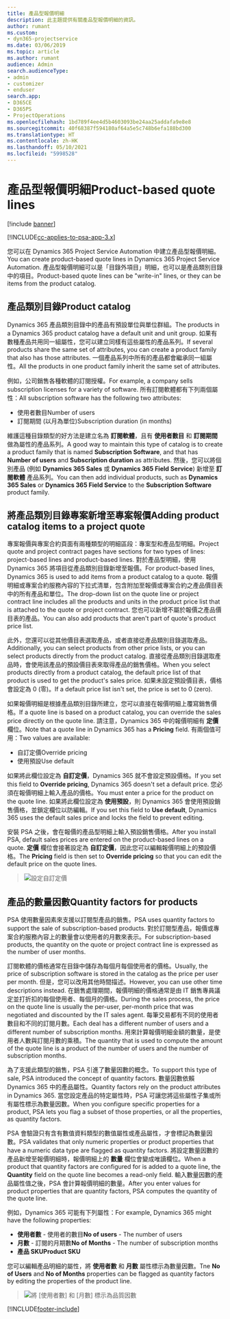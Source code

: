 ```yaml
---
title: 產品型報價明細
description: 此主題提供有關產品型報價明細的資訊。
author: rumant
ms.custom:
- dyn365-projectservice
ms.date: 03/06/2019
ms.topic: article
ms.author: rumant
audience: Admin
search.audienceType:
- admin
- customizer
- enduser
search.app:
- D365CE
- D365PS
- ProjectOperations
ms.openlocfilehash: 1bd789f4ee4d5b4603093be24aa25addafa9e8e8
ms.sourcegitcommit: 40f68387f594180af64a5e5c748b6efa188bd300
ms.translationtype: HT
ms.contentlocale: zh-HK
ms.lasthandoff: 05/10/2021
ms.locfileid: "5998528"
---
```

# <a name="product-based-quote-lines"></a><span data-ttu-id="b1670-103">產品型報價明細</span><span class="sxs-lookup"><span data-stu-id="b1670-103">Product-based quote lines</span></span>

[!include [banner](../includes/psa-now-project-operations.md)]

[!INCLUDE[cc-applies-to-psa-app-3.x](../includes/cc-applies-to-psa-app-3x.md)]


<span data-ttu-id="b1670-104">您可以在 Dynamics 365 Project Service Automation 中建立產品型報價明細。</span><span class="sxs-lookup"><span data-stu-id="b1670-104">You can create product-based quote lines in Dynamics 365 Project Service Automation.</span></span> <span data-ttu-id="b1670-105">產品型報價明細可以是「目錄外項目」明細，也可以是產品類別目錄中的項目。</span><span class="sxs-lookup"><span data-stu-id="b1670-105">Product-based quote lines can be "write-in" lines, or they can be items from the product catalog.</span></span>

## <a name="product-catalog"></a><span data-ttu-id="b1670-106">產品類別目錄</span><span class="sxs-lookup"><span data-stu-id="b1670-106">Product catalog</span></span>

<span data-ttu-id="b1670-107">Dynamics 365 產品類別目錄中的產品有預設單位與單位群組。</span><span class="sxs-lookup"><span data-stu-id="b1670-107">The products in a Dynamics 365 product catalog have a default unit and unit group.</span></span> <span data-ttu-id="b1670-108">如果有數種產品共用同一組屬性，您可以建立同樣有這些屬性的產品系列。</span><span class="sxs-lookup"><span data-stu-id="b1670-108">If several products share the same set of attributes, you can create a product family that also has those attributes.</span></span> <span data-ttu-id="b1670-109">一個產品系列中所有的產品都會繼承同一組屬性。</span><span class="sxs-lookup"><span data-stu-id="b1670-109">All the products in one product family inherit the same set of attributes.</span></span>

<span data-ttu-id="b1670-110">例如，公司銷售各種軟體的訂閱授權。</span><span class="sxs-lookup"><span data-stu-id="b1670-110">For example, a company sells subscription licenses for a variety of software.</span></span> <span data-ttu-id="b1670-111">所有訂閱軟體都有下列兩個屬性：</span><span class="sxs-lookup"><span data-stu-id="b1670-111">All subscription software has the following two attributes:</span></span>

- <span data-ttu-id="b1670-112">使用者數目</span><span class="sxs-lookup"><span data-stu-id="b1670-112">Number of users</span></span> 
- <span data-ttu-id="b1670-113">訂閱期間 (以月為單位)</span><span class="sxs-lookup"><span data-stu-id="b1670-113">Subscription duration (in months)</span></span>

<span data-ttu-id="b1670-114">維護這種目錄類型的好方法是建立名為 **訂閱軟體**，且有 **使用者數目** 和 **訂閱期間** 做為屬性的產品系列。</span><span class="sxs-lookup"><span data-stu-id="b1670-114">A good way to maintain this type of catalog is to create a product family that is named **Subscription Software**, and that has **Number of users** and **Subscription duration** as attributes.</span></span> <span data-ttu-id="b1670-115">然後，您可以將個別產品 (例如 **Dynamics 365 Sales** 或 **Dynamics 365 Field Service**) 新增至 **訂閱軟體** 產品系列。</span><span class="sxs-lookup"><span data-stu-id="b1670-115">You can then add individual products, such as **Dynamics 365 Sales** or **Dynamics 365 Field Service** to the **Subscription Software** product family.</span></span>

## <a name="adding-product-catalog-items-to-a-project-quote"></a><span data-ttu-id="b1670-116">將產品類別目錄專案新增至專案報價</span><span class="sxs-lookup"><span data-stu-id="b1670-116">Adding product catalog items to a project quote</span></span>

<span data-ttu-id="b1670-117">專案報價與專案合約頁面有兩種類型的明細區段：專案型和產品型明細。</span><span class="sxs-lookup"><span data-stu-id="b1670-117">Project quote and project contract pages have sections for two types of lines: project-based lines and product-based lines.</span></span> <span data-ttu-id="b1670-118">對於產品型明細，使用 Dynamics 365 將項目從產品類別目錄新增至報價。</span><span class="sxs-lookup"><span data-stu-id="b1670-118">For product-based lines, Dynamics 365 is used to add items from a product catalog to a quote.</span></span> <span data-ttu-id="b1670-119">報價明細或專案合約服務內容的下拉式清單，包含附加至報價或專案合約之產品價目表中的所有產品和單位。</span><span class="sxs-lookup"><span data-stu-id="b1670-119">The drop-down list on the quote line or project contract line includes all the products and units in the product price list that is attached to the quote or project contract.</span></span> <span data-ttu-id="b1670-120">您也可以新增不屬於報價之產品價目表的產品。</span><span class="sxs-lookup"><span data-stu-id="b1670-120">You can also add products that aren't part of quote's product price list.</span></span>

<span data-ttu-id="b1670-121">此外，您還可以從其他價目表選取產品，或者直接從產品類別目錄選取產品。</span><span class="sxs-lookup"><span data-stu-id="b1670-121">Additionally, you can select products from other price lists, or you can select products directly from the product catalog.</span></span> <span data-ttu-id="b1670-122">直接從產品類別目錄選取產品時，會使用該產品的預設價目表來取得產品的銷售價格。</span><span class="sxs-lookup"><span data-stu-id="b1670-122">When you select products directly from a product catalog, the default price list of that product is used to get the product's sales price.</span></span> <span data-ttu-id="b1670-123">如果未設定預設價目表，價格會設定為 0 (零)。</span><span class="sxs-lookup"><span data-stu-id="b1670-123">If a default price list isn't set, the price is set to 0 (zero).</span></span>

<span data-ttu-id="b1670-124">如果報價明細是根據產品類別目錄所建立，您可以直接在報價明細上覆寫銷售價格。</span><span class="sxs-lookup"><span data-stu-id="b1670-124">If a quote line is based on a product catalog, you can override the sales price directly on the quote line.</span></span> <span data-ttu-id="b1670-125">請注意，Dynamics 365 中的報價明細有 **定價** 欄位。</span><span class="sxs-lookup"><span data-stu-id="b1670-125">Note that a quote line in Dynamics 365 has a **Pricing** field.</span></span> <span data-ttu-id="b1670-126">有兩個值可用：</span><span class="sxs-lookup"><span data-stu-id="b1670-126">Two values are available:</span></span>

- <span data-ttu-id="b1670-127">自訂定價</span><span class="sxs-lookup"><span data-stu-id="b1670-127">Override pricing</span></span>  
- <span data-ttu-id="b1670-128">使用預設</span><span class="sxs-lookup"><span data-stu-id="b1670-128">Use default</span></span>

<span data-ttu-id="b1670-129">如果將此欄位設定為 **自訂定價**，Dynamics 365 就不會設定預設價格。</span><span class="sxs-lookup"><span data-stu-id="b1670-129">If you set this field to **Override pricing**, Dynamics 365 doesn't set a default price.</span></span> <span data-ttu-id="b1670-130">您必須在報價明細上輸入產品的價格。</span><span class="sxs-lookup"><span data-stu-id="b1670-130">You must enter a price for the product on the quote line.</span></span> <span data-ttu-id="b1670-131">如果將此欄位設定為 **使用預設**，則 Dynamics 365 會使用預設銷售價格，並鎖定欄位以防編輯。</span><span class="sxs-lookup"><span data-stu-id="b1670-131">If you set this field to **Use default**, Dynamics 365 uses the default sales price and locks the field to prevent editing.</span></span>

<span data-ttu-id="b1670-132">安裝 PSA 之後，會在報價的產品型明細上輸入預設銷售價格。</span><span class="sxs-lookup"><span data-stu-id="b1670-132">After you install PSA, default sales prices are entered on the product-based lines on a quote.</span></span> <span data-ttu-id="b1670-133">**定價** 欄位會接著設定為 **自訂定價**，因此您可以編輯報價明細上的預設價格。</span><span class="sxs-lookup"><span data-stu-id="b1670-133">The **Pricing** field is then set to **Override pricing** so that you can edit the default price on the quote lines.</span></span>

> ![設定自訂定價](media/basic-guide-10.png)
 
## <a name="quantity-factors-for-products"></a><span data-ttu-id="b1670-135">產品的數量因數</span><span class="sxs-lookup"><span data-stu-id="b1670-135">Quantity factors for products</span></span>

<span data-ttu-id="b1670-136">PSA 使用數量因素來支援以訂閱型產品的銷售。</span><span class="sxs-lookup"><span data-stu-id="b1670-136">PSA uses quantity factors to support the sale of subscription-based products.</span></span> <span data-ttu-id="b1670-137">對於訂閱型產品，報價或專案合約服務內容上的數量會以使用者的月數來表示。</span><span class="sxs-lookup"><span data-stu-id="b1670-137">For subscription-based products, the quantity on the quote or project contract line is expressed as the number of user months.</span></span>

<span data-ttu-id="b1670-138">訂閱軟體的價格通常在目錄中儲存為每個月每個使用者的價格。</span><span class="sxs-lookup"><span data-stu-id="b1670-138">Usually, the price of subscription software is stored in the catalog as the price per user per month.</span></span> <span data-ttu-id="b1670-139">但是，您可以改用其他時間描述。</span><span class="sxs-lookup"><span data-stu-id="b1670-139">However, you can use other time descriptions instead.</span></span> <span data-ttu-id="b1670-140">在銷售處理期間，報價明細的價格通常是由 IT 銷售專員議定並打折扣的每個使用者、每個月的價格。</span><span class="sxs-lookup"><span data-stu-id="b1670-140">During the sales process, the price on the quote line is usually the per-user, per-month price that was negotiated and discounted by the IT sales agent.</span></span> <span data-ttu-id="b1670-141">每筆交易都有不同的使用者數目和不同的訂閱月數。</span><span class="sxs-lookup"><span data-stu-id="b1670-141">Each deal has a different number of users and a different number of subscription months.</span></span> <span data-ttu-id="b1670-142">用來計算報價明細金額的數量，是使用者人數與訂閱月數的乘積。</span><span class="sxs-lookup"><span data-stu-id="b1670-142">The quantity that is used to compute the amount of the quote line is a product of the number of users and the number of subscription months.</span></span>

<span data-ttu-id="b1670-143">為了支援此類型的銷售，PSA 引進了數量因數的概念。</span><span class="sxs-lookup"><span data-stu-id="b1670-143">To support this type of sale, PSA introduced the concept of quantity factors.</span></span> <span data-ttu-id="b1670-144">數量因數依賴 Dynamics 365 中的產品屬性。</span><span class="sxs-lookup"><span data-stu-id="b1670-144">Quantity factors rely on the product attributes in Dynamics 365.</span></span> <span data-ttu-id="b1670-145">當您設定產品的特定屬性時，PSA 可讓您將這些屬性子集或所有屬性標示為數量因數。</span><span class="sxs-lookup"><span data-stu-id="b1670-145">When you configure specific properties for a product, PSA lets you flag a subset of those properties, or all the properties, as quantity factors.</span></span>

<span data-ttu-id="b1670-146">PSA 會驗證只有含有數值資料類型的數值屬性或產品屬性，才會標記為數量因數。</span><span class="sxs-lookup"><span data-stu-id="b1670-146">PSA validates that only numeric properties or product properties that have a numeric data type are flagged as quantity factors.</span></span> <span data-ttu-id="b1670-147">將設定數量因數的產品新增至報價明細時，報價明細上的 **數量** 欄位會變成唯讀欄位。</span><span class="sxs-lookup"><span data-stu-id="b1670-147">When a product that quantity factors are configured for is added to a quote line, the **Quantity** field on the quote line becomes a read-only field.</span></span> <span data-ttu-id="b1670-148">輸入數量因數的產品屬性值之後，PSA 會計算報價明細的數量。</span><span class="sxs-lookup"><span data-stu-id="b1670-148">After you enter values for product properties that are quantity factors, PSA computes the quantity of the quote line.</span></span>

<span data-ttu-id="b1670-149">例如，Dynamics 365 可能有下列屬性：</span><span class="sxs-lookup"><span data-stu-id="b1670-149">For example, Dynamics 365 might have the following properties:</span></span> 

- <span data-ttu-id="b1670-150">**使用者數** - 使用者的數目</span><span class="sxs-lookup"><span data-stu-id="b1670-150">**No of users** - The number of users</span></span> 
- <span data-ttu-id="b1670-151">**月數** - 訂閱的月期數</span><span class="sxs-lookup"><span data-stu-id="b1670-151">**No of Months** - The number of subscription months</span></span>
- <span data-ttu-id="b1670-152">**產品 SKU**</span><span class="sxs-lookup"><span data-stu-id="b1670-152">**Product SKU**</span></span> 

<span data-ttu-id="b1670-153">您可以編輯產品明細的屬性，將 **使用者數** 和 **月數** 屬性標示為數量因數。</span><span class="sxs-lookup"><span data-stu-id="b1670-153">Tne **No of Users** and **No of Months** properties can be flagged as quantity factors by editing the properties of the product line.</span></span> 

> ![將 [使用者數] 和 [月數] 標示為品質因數](media/basic-guide-11.png)
 


[!INCLUDE[footer-include](../includes/footer-banner.md)]